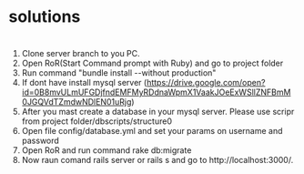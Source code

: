 # solutions
# 
1. Clone server branch to you PC.
2. Open RoR(Start Command prompt with Ruby) and go to project folder
3. Run command "bundle install --without production"
4. If dont have install mysql server (https://drive.google.com/open?id=0B8mvULmUFGDjfndEMFMyRDdnaWpmX1VaakJOeExWSllZNFBmM0JGQVdTZmdwNDlEN01uRjg) 
5. After you mast create a database in your mysql server. Please use scripr from project folder/dbscripts/structure0
6. Open file config/database.yml and set your params on username and password
7. Open RoR and run command rake db:migrate
8. Now raun comand rails server or rails s and go to http://localhost:3000/.

